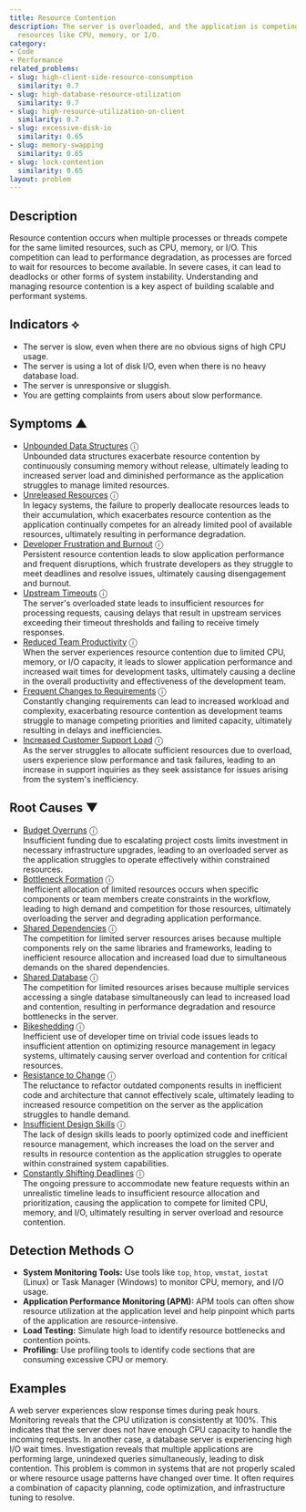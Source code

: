 ```yaml
---
title: Resource Contention
description: The server is overloaded, and the application is competing for limited
  resources like CPU, memory, or I/O.
category:
- Code
- Performance
related_problems:
- slug: high-client-side-resource-consumption
  similarity: 0.7
- slug: high-database-resource-utilization
  similarity: 0.7
- slug: high-resource-utilization-on-client
  similarity: 0.7
- slug: excessive-disk-io
  similarity: 0.65
- slug: memory-swapping
  similarity: 0.65
- slug: lock-contention
  similarity: 0.65
layout: problem
---
```


## Description
Resource contention occurs when multiple processes or threads compete for the same limited resources, such as CPU, memory, or I/O. This competition can lead to performance degradation, as processes are forced to wait for resources to become available. In severe cases, it can lead to deadlocks or other forms of system instability. Understanding and managing resource contention is a key aspect of building scalable and performant systems.

## Indicators ⟡
- The server is slow, even when there are no obvious signs of high CPU usage.
- The server is using a lot of disk I/O, even when there is no heavy database load.
- The server is unresponsive or sluggish.
- You are getting complaints from users about slow performance.

## Symptoms ▲
- [Unbounded Data Structures](unbounded-data-structures.md) <span class="info-tooltip" title="Confidence: 0.565, Strength: 0.805">ⓘ</span>
<br/>  Unbounded data structures exacerbate resource contention by continuously consuming memory without release, ultimately leading to increased server load and diminished performance as the application struggles to manage limited resources.
- [Unreleased Resources](unreleased-resources.md) <span class="info-tooltip" title="Confidence: 0.553, Strength: 0.825">ⓘ</span>
<br/>  In legacy systems, the failure to properly deallocate resources leads to their accumulation, which exacerbates resource contention as the application continually competes for an already limited pool of available resources, ultimately resulting in performance degradation.
- [Developer Frustration and Burnout](developer-frustration-and-burnout.md) <span class="info-tooltip" title="Confidence: 0.407, Strength: 0.609">ⓘ</span>
<br/>  Persistent resource contention leads to slow application performance and frequent disruptions, which frustrate developers as they struggle to meet deadlines and resolve issues, ultimately causing disengagement and burnout.
- [Upstream Timeouts](upstream-timeouts.md) <span class="info-tooltip" title="Confidence: 0.380, Strength: 0.566">ⓘ</span>
<br/>  The server's overloaded state leads to insufficient resources for processing requests, causing delays that result in upstream services exceeding their timeout thresholds and failing to receive timely responses.
- [Reduced Team Productivity](reduced-team-productivity.md) <span class="info-tooltip" title="Confidence: 0.373, Strength: 0.621">ⓘ</span>
<br/>  When the server experiences resource contention due to limited CPU, memory, or I/O capacity, it leads to slower application performance and increased wait times for development tasks, ultimately causing a decline in the overall productivity and effectiveness of the development team.
- [Frequent Changes to Requirements](frequent-changes-to-requirements.md) <span class="info-tooltip" title="Confidence: 0.339, Strength: 0.553">ⓘ</span>
<br/>  Constantly changing requirements can lead to increased workload and complexity, exacerbating resource contention as development teams struggle to manage competing priorities and limited capacity, ultimately resulting in delays and inefficiencies.
- [Increased Customer Support Load](increased-customer-support-load.md) <span class="info-tooltip" title="Confidence: 0.312, Strength: 0.545">ⓘ</span>
<br/>  As the server struggles to allocate sufficient resources due to overload, users experience slow performance and task failures, leading to an increase in support inquiries as they seek assistance for issues arising from the system's inefficiency.

## Root Causes ▼
- [Budget Overruns](budget-overruns.md) <span class="info-tooltip" title="Confidence: 0.352, Strength: 0.911">ⓘ</span>
<br/>  Insufficient funding due to escalating project costs limits investment in necessary infrastructure upgrades, leading to an overloaded server as the application struggles to operate effectively within constrained resources.
- [Bottleneck Formation](bottleneck-formation.md) <span class="info-tooltip" title="Confidence: 0.342, Strength: 0.883">ⓘ</span>
<br/>  Inefficient allocation of limited resources occurs when specific components or team members create constraints in the workflow, leading to high demand and competition for those resources, ultimately overloading the server and degrading application performance.
- [Shared Dependencies](shared-dependencies.md) <span class="info-tooltip" title="Confidence: 0.333, Strength: 0.934">ⓘ</span>
<br/>  The competition for limited server resources arises because multiple components rely on the same libraries and frameworks, leading to inefficient resource allocation and increased load due to simultaneous demands on the shared dependencies.
- [Shared Database](shared-database.md) <span class="info-tooltip" title="Confidence: 0.325, Strength: 0.901">ⓘ</span>
<br/>  The competition for limited resources arises because multiple services accessing a single database simultaneously can lead to increased load and contention, resulting in performance degradation and resource bottlenecks in the server.
- [Bikeshedding](bikeshedding.md) <span class="info-tooltip" title="Confidence: 0.320, Strength: 0.853">ⓘ</span>
<br/>  Inefficient use of developer time on trivial code issues leads to insufficient attention on optimizing resource management in legacy systems, ultimately causing server overload and contention for critical resources.
- [Resistance to Change](resistance-to-change.md) <span class="info-tooltip" title="Confidence: 0.319, Strength: 0.808">ⓘ</span>
<br/>  The reluctance to refactor outdated components results in inefficient code and architecture that cannot effectively scale, ultimately leading to increased resource competition on the server as the application struggles to handle demand.
- [Insufficient Design Skills](insufficient-design-skills.md) <span class="info-tooltip" title="Confidence: 0.318, Strength: 0.894">ⓘ</span>
<br/>  The lack of design skills leads to poorly optimized code and inefficient resource management, which increases the load on the server and results in resource contention as the application struggles to operate within constrained system capabilities.
- [Constantly Shifting Deadlines](constantly-shifting-deadlines.md) <span class="info-tooltip" title="Confidence: 0.311, Strength: 0.873">ⓘ</span>
<br/>  The ongoing pressure to accommodate new feature requests within an unrealistic timeline leads to insufficient resource allocation and prioritization, causing the application to compete for limited CPU, memory, and I/O, ultimately resulting in server overload and resource contention.

## Detection Methods ○

- **System Monitoring Tools:** Use tools like `top`, `htop`, `vmstat`, `iostat` (Linux) or Task Manager (Windows) to monitor CPU, memory, and I/O usage.
- **Application Performance Monitoring (APM):** APM tools can often show resource utilization at the application level and help pinpoint which parts of the application are resource-intensive.
- **Load Testing:** Simulate high load to identify resource bottlenecks and contention points.
- **Profiling:** Use profiling tools to identify code sections that are consuming excessive CPU or memory.

## Examples
A web server experiences slow response times during peak hours. Monitoring reveals that the CPU utilization is consistently at 100%. This indicates that the server does not have enough CPU capacity to handle the incoming requests. In another case, a database server is experiencing high I/O wait times. Investigation reveals that multiple applications are performing large, unindexed queries simultaneously, leading to disk contention. This problem is common in systems that are not properly scaled or where resource usage patterns have changed over time. It often requires a combination of capacity planning, code optimization, and infrastructure tuning to resolve.
